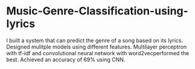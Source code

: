 # Music-Genre-Classification-using-lyrics
I built a system that can predict the genre of a song based on its lyrics. Designed mulitple models using different features. Multilayer perceptron with tf-idf and convolutional neural network with word2vecperformed the best. Achieved an accuracy of 69% using CNN.
